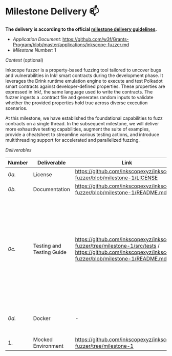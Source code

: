# Milestone Delivery :mailbox:

**The delivery is according to the official [milestone delivery guidelines](https://github.com/w3f/Grants-Program/blob/master/docs/Support%20Docs/milestone-deliverables-guidelines.md).**  

* *Application Document:* https://github.com/w3f/Grants-Program/blob/master/applications/inkscope-fuzzer.md
* *Milestone Number:* 1

*Context* (optional)

Inkscope fuzzer is a property-based fuzzing tool tailored to uncover bugs and vulnerabilities in Ink! smart contracts during the development phase. It leverages the Drink runtime emulation engine to execute and test Polkadot smart contracts against developer-defined properties. These properties are expressed in Ink!, the same language used to write the contracts. The fuzzer ingests a .contract file and generates random inputs to validate whether the provided properties hold true across diverse execution scenarios.

At this milestone, we have established the foundational capabilities to fuzz contracts on a single thread. In the subsequent milestone, we will deliver more exhaustive testing capabilities, augment the suite of examples, provide a cheatsheet to streamline various testing actions, and introduce multithreading support for accelerated and parallelized fuzzing.

*Deliverables*

| Number | Deliverable | Link | Notes |
| ------------- | ------------- | ------------- |------------- |
| *0a.* | License | https://github.com/inkscopexyz/inkscope-fuzzer/blob/milestone-1/LICENSE | |
| *0b.* | Documentation | https://github.com/inkscopexyz/inkscope-fuzzer/blob/milestone-1/README.md | |
| *0c.* | Testing and Testing Guide | https://github.com/inkscopexyz/inkscope-fuzzer/tree/milestone-1/src/tests / https://github.com/inkscopexyz/inkscope-fuzzer/blob/milestone-1/README.md | There is an integration test in src/tests and unit tests in various src files. Exhaustive testing will be delivered in the following milestone. |
| *0d.* | Docker | - | It will be delivered in the following milestone |
| 1. | Mocked Environment | https://github.com/inkscopexyz/inkscope-fuzzer/tree/milestone-1 ||
